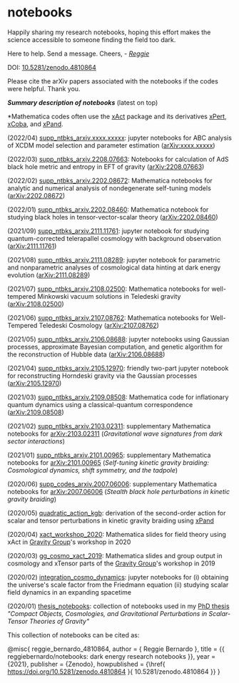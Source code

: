 # notebooks

Happily sharing my research notebooks, hoping this effort makes the science accessible to someone finding the field too dark.

Here to help. Send a message. Cheers, - [*Reggie*](https://reggiebernardo.weebly.com/)

DOI: [10.5281/zenodo.4810864](https://doi.org/10.5281/zenodo.4810864)

Please cite the arXiv papers associated with the notebooks if the codes were helpful. Thank you.

***Summary description of notebooks*** (latest on top)

*Mathematica codes often use the [xAct](http://www.xact.es/documentation.html) package and its derivatives [xPert](http://www.xact.es/xPert/index.html), [xCoba](http://www.xact.es/xCoba/index.html), and [xPand](http://www.xact.es/xPand/index.html).

(2022/04) [supp_ntbks_arxiv.xxxx.xxxxx](https://github.com/reggiebernardo/notebooks/tree/main/supp_ntbks_arxiv.xxxx.xxxxx): jupyter notebooks for ABC analysis of XCDM model selection and parameter estimation ([arXiv:xxxx.xxxxx](https://arxiv.org/abs/xxxx.xxxxx))

(2022/03) [supp_ntbks_arxiv.2208.07663](https://github.com/reggiebernardo/notebooks/tree/main/supp_ntbks_arxiv.2208.07663): Notebooks for calculation of AdS black hole metric and entropy in EFT of gravity ([arXiv:2208.07663](https://arxiv.org/abs/2208.07663))

(2022/02) [supp_ntbks_arxiv.2202.08672](https://github.com/reggiebernardo/notebooks/tree/main/supp_ntbks_arxiv.2202.08672): Mathematica notebooks for analytic and numerical analysis of nondegenerate self-tuning models ([arXiv:2202.08672](https://arxiv.org/abs/2202.08672))

(2022/01) [supp_ntbks_arxiv.2202.08460](https://github.com/reggiebernardo/notebooks/tree/main/supp_ntbks_arxiv.2202.08460): Mathematica notebook for studying black holes in tensor-vector-scalar theory ([arXiv:2202.08460](https://arxiv.org/abs/2202.08460))

(2021/09) [supp_ntbks_arxiv.2111.11761](https://github.com/reggiebernardo/notebooks/tree/main/supp_ntbks_arxiv.2111.11761): jupyter notebook for studying quantum-corrected telerapallel cosmology with background observation ([arXiv:2111.11761](https://arxiv.org/abs/2111.11761))

(2021/08) [supp_ntbks_arxiv.2111.08289](https://github.com/reggiebernardo/notebooks/tree/main/supp_ntbks_arxiv.2111.08289): jupyter notebook for parametric and nonparametric analyses of cosmological data hinting at dark energy evolution ([arXiv:2111.08289](https://arxiv.org/abs/2111.08289))

(2021/07) [supp_ntbks_arxiv.2108.02500](https://github.com/reggiebernardo/notebooks/tree/main/supp_ntbks_arxiv.2108.02500): Mathematica notebooks for well-tempered Minkowski vacuum solutions in Teledeski gravity ([arXiv:2108.02500](https://arxiv.org/abs/2108.02500))

(2021/06) [supp_ntbks_arxiv.2107.08762](https://github.com/reggiebernardo/notebooks/tree/main/supp_ntbks_arxiv.2107.08762): Mathematica notebooks for Well-Tempered Teledeski Cosmology ([arXiv:2107.08762](https://arxiv.org/abs/2107.08762))

(2021/05) [supp_ntbks_arxiv.2106.08688](https://github.com/reggiebernardo/notebooks/tree/main/supp_ntbks_arxiv.2106.08688): jupyter notebooks using Gaussian processes, approximate Bayesian computation, and genetic algorithm for the reconstruction of Hubble data ([arXiv:2106.08688](https://arxiv.org/abs/2106.08688))

(2021/04) [supp_ntbks_arxiv.2105.12970](https://github.com/reggiebernardo/notebooks/tree/main/supp_ntbks_arxiv.2105.12970): friendly two-part jupyter notebook for reconstructing Horndeski gravity via the Gaussian processes ([arXiv:2105.12970](https://arxiv.org/abs/2105.12970))

(2021/03) [supp_ntbks_arxiv.2109.08508](https://github.com/reggiebernardo/notebooks/tree/main/supp_ntbks_arxiv.2109.08508): Mathematica code for inflationary quantum dynamics using a classical-quantum correspondence ([arXiv:2109.08508](https://arxiv.org/abs/2109.08508))

(2021/02) [supp_ntbks_arxiv.2103.02311](https://github.com/reggiebernardo/notebooks/tree/main/supp_ntbks_arxiv.2103.02311): supplementary Mathematica notebooks for [arXiv:2103.02311](https://arxiv.org/abs/2103.02311) (*Gravitational wave signatures from dark sector interactions*)

(2021/01) [supp_ntbks_arxiv.2101.00965](https://github.com/reggiebernardo/notebooks/tree/main/supp_ntbks_arxiv.2101.00965): supplementary Mathematica notebooks for [arXiv:2101.00965](https://arxiv.org/abs/2101.00965) (*Self-tuning kinetic gravity braiding: Cosmological dynamics,  shift symmetry, and the tadpole*)

(2020/06) [supp_codes_arxiv.2007.06006](https://github.com/reggiebernardo/notebooks/tree/main/supp_codes_arxiv.2007.06006): supplementary Mathematica notebooks for [arXiv:2007.06006](https://arxiv.org/abs/2007.06006) (*Stealth black hole perturbations in kinetic gravity braiding*)

(2020/05) [quadratic_action_kgb](https://github.com/reggiebernardo/notebooks/tree/main/quadratic_action_kgb): derivation of the second-order action for scalar and tensor perturbations in kinetic gravity braiding using [xPand](http://www.xact.es/xPand/index.html)

(2020/04) [xact_workshop_2020](https://github.com/reggiebernardo/notebooks/tree/main/xact_workshop_2020): Mathematica slides for field theory using xAct in [Gravity Group](https://gravity-nip.github.io/)'s workshop in 2020

(2020/03) [gg_cosmo_xact_2019](https://github.com/reggiebernardo/notebooks/tree/main/gg_cosmo_xact_2019): Mathematica slides and group output in cosmology and xTensor parts of the [Gravity Group](https://gravity-nip.github.io/)'s workshop in 2019

(2020/02) [integration_cosmo_dynamics](https://github.com/reggiebernardo/notebooks/tree/main/integration_cosmo_dynamics): jupyter notebooks for (i) obtaining the universe's scale factor from the Friedmann equation (ii) studying scalar field dynamics in an expanding spacetime

(2020/01) [thesis_notebooks](https://github.com/reggiebernardo/notebooks/tree/main/thesis_notebooks): collection of notebooks used in my [PhD thesis](https://reggiebernardo.weebly.com/phd.html) *"Compact Objects, Cosmologies, and Gravitational Perturbations in Scalar-Tensor Theories of Gravity"*

This collection of notebooks can be cited as:

@misc{
reggie_bernardo_4810864,
  author       = { Reggie Bernardo },
  title        = {{ reggiebernardo/notebooks: dark energy research notebooks }},
  year = {2021},
  publisher    = {Zenodo},
  howpublished = {\href{ https://doi.org/10.5281/zenodo.4810864 }{ 10.5281/zenodo.4810864 }}
}